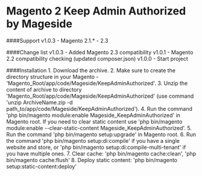 Magento 2 Keep Admin Authorized by Mageside
===========================================

####Support
    v1.0.3 - Magento 2.1.* - 2.3

####Change list
    v1.0.3 - Added Magento 2.3 compatibility
    v1.0.1 - Magento 2.2 compatibility checking (updated composer.json) 
    v1.0.0 - Start project

####Installation
    1. Download the archive.
    2. Make sure to create the directory structure in your Magento - 'Magento_Root/app/code/Mageside/KeepAdminAuthorized'.
    3. Unzip the content of archive to directory 'Magento_Root/app/code/Mageside/KeepAdminAuthorized'
       (use command 'unzip ArchiveName.zip -d path_to/app/code/Mageside/KeepAdminAuthorized').
    4. Run the command 'php bin/magento module:enable Mageside_KeepAdminAuthorized' in Magento root.
       If you need to clear static content use 'php bin/magento module:enable --clear-static-content Mageside_KeepAdminAuthorized'.
    5. Run the command 'php bin/magento setup:upgrade' in Magento root.
    6. Run the command 'php bin/magento setup:di:compile' if you have a single website and store, 
       or 'php bin/magento setup:di:compile-multi-tenant' if you have multiple ones.
    7. Clear cache: 'php bin/magento cache:clean', 'php bin/magento cache:flush'
    8. Deploy static content: 'php bin/magento setup:static-content:deploy'